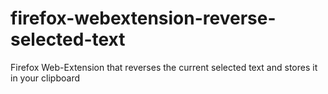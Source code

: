 # firefox-webextension-reverse-selected-text
Firefox Web-Extension that reverses the current selected text and stores it in your clipboard

